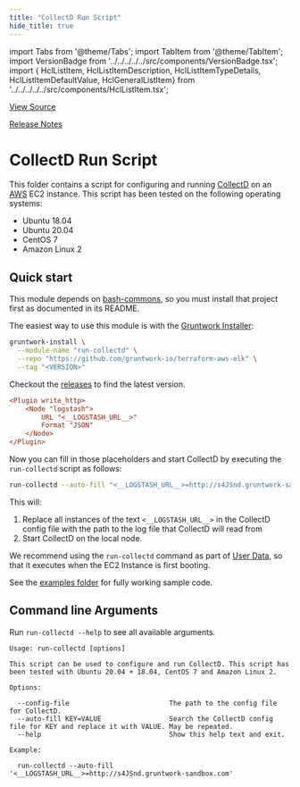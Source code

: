 ```yaml
---
title: "CollectD Run Script"
hide_title: true
---
```


import Tabs from '@theme/Tabs';
import TabItem from '@theme/TabItem';
import VersionBadge from '../../../../../src/components/VersionBadge.tsx';
import { HclListItem, HclListItemDescription, HclListItemTypeDetails, HclListItemDefaultValue, HclGeneralListItem} from '../../../../../src/components/HclListItem.tsx';

<a href="https://github.com/gruntwork-io/terraform-aws-elk/tree/master/modules%2Frun-collectd" className="link-button" title="View the source code for this module in GitHub.">View Source</a>

<a href="https://github.com/gruntwork-io/terraform-aws-elk/releases?q=" className="link-button" title="Release notes for only the service catalog versions which impacted this service.">Release Notes</a>

# CollectD Run Script

This folder contains a script for configuring and running [CollectD](https://collectd.org/) on an [AWS](https://aws.amazon.com/) EC2 instance. This script has been tested on the following operating systems:

*   Ubuntu 18.04
*   Ubuntu 20.04
*   CentOS 7
*   Amazon Linux 2

## Quick start

This module depends on [bash-commons](https://github.com/gruntwork-io/bash-commons), so you must install that project
first as documented in its README.

The easiest way to use this module is with the [Gruntwork Installer](https://github.com/gruntwork-io/gruntwork-installer):

```bash
gruntwork-install \
  --module-name "run-collectd" \
  --repo "https://github.com/gruntwork-io/terraform-aws-elk" \
  --tag "<VERSION>"
```

Checkout the [releases](https://github.com/gruntwork-io/terraform-aws-elk/releases) to find the latest version.

```ini
<Plugin write_http>
	<Node "logstash">
		URL "<__LOGSTASH_URL__>"
		Format "JSON"
	</Node>
</Plugin>
```

Now you can fill in those placeholders and start CollectD by executing the `run-collectd` script as follows:

```bash
run-collectd --auto-fill "<__LOGSTASH_URL__>=http://s4JSnd.gruntwork-sandbox.com"
```

This will:

1.  Replace all instances of the text `<__LOGSTASH_URL__>` in the CollectD config file with the path to the log file that CollectD will read from
2.  Start CollectD on the local node.

We recommend using the `run-collectd` command as part of [User Data](http://docs.aws.amazon.com/AWSEC2/latest/UserGuide/user-data.html#user-data-shell-scripts), so that it executes when the EC2 Instance is first booting.

See the [examples folder](https://github.com/gruntwork-io/terraform-aws-elk/examples/elk-multi-cluster) for fully working sample code.

## Command line Arguments

Run `run-collectd --help` to see all available arguments.

```
Usage: run-collectd [options]

This script can be used to configure and run CollectD. This script has been tested with Ubuntu 20.04 + 18.04, CentOS 7 and Amazon Linux 2.

Options:

  --config-file                         The path to the config file for CollectD.
  --auto-fill KEY=VALUE                 Search the CollectD config file for KEY and replace it with VALUE. May be repeated.
  --help                                Show this help text and exit.

Example:

  run-collectd --auto-fill '<__LOGSTASH_URL__>=http://s4JSnd.gruntwork-sandbox.com'
```


<!-- ##DOCS-SOURCER-START
{
  "originalSources": [
    "https://github.com/gruntwork-io/terraform-aws-elk/tree/readme.md",
    "https://github.com/gruntwork-io/terraform-aws-elk/tree/variables.tf",
    "https://github.com/gruntwork-io/terraform-aws-elk/tree/outputs.tf"
  ],
  "sourcePlugin": "module-catalog-api",
  "hash": "478ff9791a04e3835a8d7aba3c022ae9"
}
##DOCS-SOURCER-END -->
